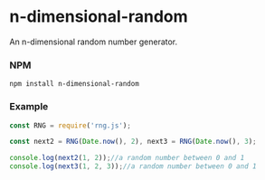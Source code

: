 # n-dimensional-random
An n-dimensional random number generator.

### NPM

```
npm install n-dimensional-random
```


### Example

```javascript
const RNG = require('rng.js');

const next2 = RNG(Date.now(), 2), next3 = RNG(Date.now(), 3);

console.log(next2(1, 2));//a random number between 0 and 1
console.log(next3(1, 2, 3));//a random number between 0 and 1
```
